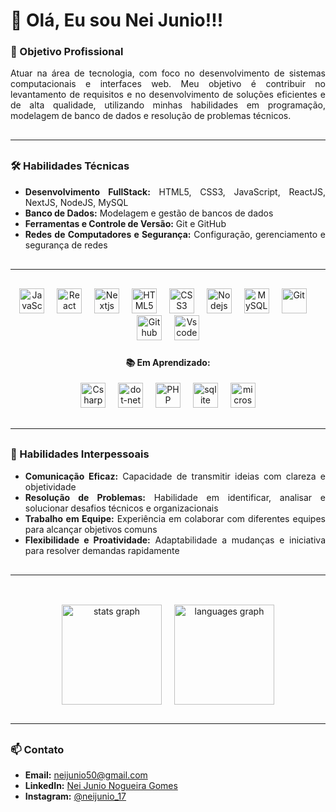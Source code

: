 <h1 align="left">👋 Olá, Eu sou Nei Junio!!!</h1>

###

<h3 align="left">🎯 Objetivo Profissional</h3>

<p align="justify">Atuar na área de tecnologia, com foco no desenvolvimento de sistemas computacionais e interfaces web. Meu objetivo é contribuir no levantamento de requisitos e no desenvolvimento de soluções eficientes e de alta qualidade, utilizando minhas habilidades em programação, modelagem de banco de dados e resolução de problemas técnicos.</p>

###
<!-- <hr style="width: 100%;"> -->
<hr style="margin: 30px 0;" />
<h3 align="left">🛠️ Habilidades Técnicas</h3>

<ul>
  <li align="justify"><strong>Desenvolvimento FullStack:</strong> HTML5, CSS3, JavaScript, ReactJS, NextJS, NodeJS, MySQL</li>
  <li align="justify"><strong>Banco de Dados:</strong> Modelagem e gestão de bancos de dados</li>
  <li align="justify"><strong>Ferramentas e Controle de Versão:</strong> Git e GitHub</li>
  <li align="justify"><strong>Redes de Computadores e Segurança:</strong> Configuração, gerenciamento e segurança de redes</li>
</ul>

###

<!-- <hr style="width: 100%;"> -->
<hr style="margin: 30px 0;" />

<div align="center">
  <img src="https://skillicons.dev/icons?i=js" height="40" alt="JavaScript" Title="JavaScript" />
  <img width="12" />
  <img src="https://skillicons.dev/icons?i=react" height="40" alt="React" Title="React" />
  <img width="12" />
  <img src="https://skillicons.dev/icons?i=nextjs" height="40" alt="Nextjs" Title="Nextjs" />
  <img width="12" />
  <img src="https://skillicons.dev/icons?i=html" height="40" alt="HTML5" Title="HTML5" />
  <img width="12" />
  <img src="https://skillicons.dev/icons?i=css" height="40" alt="CSS3" Title="CSS3" />
  <img width="12" />
  <img src="https://skillicons.dev/icons?i=nodejs" height="40" alt="Nodejs" Title="Nodejs" />
  <img width="12" />
  <img src="https://skillicons.dev/icons?i=mysql" height="40" alt="MySQL" Title="MySQL" />
  <img width="12" />
  <img src="https://skillicons.dev/icons?i=git" height="40" alt="Git" Title="Git" />
  <img width="12" />
  <img src="https://skillicons.dev/icons?i=github" height="40" alt="Github" Title="Github" />
  <img width="12" />
  <img src="https://skillicons.dev/icons?i=vscode" height="40" alt="Vscode" Title="Vscode" />
  
  
</div>

###

<div align="center">
  <h4 align="center">📚 Em Aprendizado: </h3>

  <img src="https://skillicons.dev/icons?i=cs" height="40" alt="Csharp" Title="Csharp" />
  <img width="12" />
  <img src="https://skillicons.dev/icons?i=dotnet" height="40" alt="dot-net" Title="Dot-Net" />
  <img width="12" />
  <img src="https://skillicons.dev/icons?i=php" height="40" alt="PHP" Title="PHP" />
  <img width="12" />
  <img src="https://skillicons.dev/icons?i=sqlite" height="40" alt="sqlite" Title="Sqlite" />
  <img width="12" />
  <img src="https://cdn.jsdelivr.net/gh/devicons/devicon/icons/microsoftsqlserver/microsoftsqlserver-plain.svg" height="40" alt="microsoftsqlserver" Title="SQL Server" />


</div>

###
<!-- <hr style="width: 100%;"> -->
<hr style="margin: 30px 0;" />
<h3 align="left">🤝 Habilidades Interpessoais</h3>

<ul>
  <li align="justify"><strong>Comunicação Eficaz:</strong> Capacidade de transmitir ideias com clareza e objetividade</li>
  <li align="justify"><strong>Resolução de Problemas:</strong> Habilidade em identificar, analisar e solucionar desafios técnicos e organizacionais</li>
  <li align="justify"><strong>Trabalho em Equipe:</strong> Experiência em colaborar com diferentes equipes para alcançar objetivos comuns</li>
  <li align="justify"><strong>Flexibilidade e Proatividade:</strong> Adaptabilidade a mudanças e iniciativa para resolver demandas rapidamente</li>
</ul>

###

<!-- <hr style="width: 100%;"> -->
<hr style="margin: 30px 0;" />
<br clear="both">
<div align="center" style="display: flex; justify-content: center; gap: 20px;">
  <img src="https://github-readme-stats.vercel.app/api?username=NeiJunio&hide_title=false&hide_rank=false&show_icons=true&include_all_commits=true&count_private=true&disable_animations=false&theme=dracula&locale=en&hide_border=false&order=1" height="160" alt="stats graph"  />
  <img src="https://github-readme-stats.vercel.app/api/top-langs/?username=NeiJunio&theme=dracula&show_icons=true&hide_border=false&order=2&layout=compact" height="160" alt="languages graph" />
<!--   <img src="https://github-readme-stats.vercel.app/api/top-langs?username=NeiJunio&locale=en&hide_title=false&layout=compact&card_width=320&langs_count=10&theme=dracula&hide_border=false&order=2" height="160" alt="languages graph"  /> -->
</div>

###
<!-- <hr style="width: 100%;"> -->
<hr style="margin: 30px 0;" />
<h3 align="left">📫 Contato</h3>

<ul>
  <li><strong>Email:</strong> <a href="mailto:neijunio50@gmail.com" target="_blank">neijunio50@gmail.com</a></li>
  <li><strong>LinkedIn:</strong> <a href="https://www.linkedin.com/in/nei-junio-nogueira-gomes/" target="_blank">Nei Junio Nogueira Gomes</a></li>
  <li><strong>Instagram:</strong> <a href="https://www.instagram.com/neijunio_17" target="_blank">@neijunio_17</a></li>
</ul>

###

